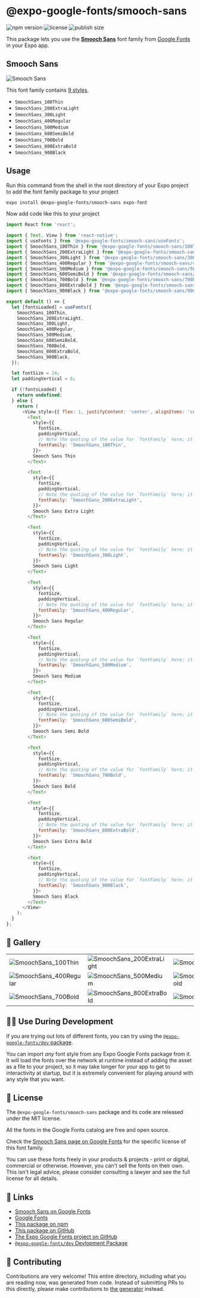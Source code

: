 # @expo-google-fonts/smooch-sans

![npm version](https://flat.badgen.net/npm/v/@expo-google-fonts/smooch-sans)
![license](https://flat.badgen.net/github/license/expo/google-fonts)
![publish size](https://flat.badgen.net/packagephobia/install/@expo-google-fonts/smooch-sans)

This package lets you use the [**Smooch Sans**](https://fonts.google.com/specimen/Smooch+Sans) font family from [Google Fonts](https://fonts.google.com/) in your Expo app.

## Smooch Sans

![Smooch Sans](./font-family.png)

This font family contains [9 styles](#-gallery).

- `SmoochSans_100Thin`
- `SmoochSans_200ExtraLight`
- `SmoochSans_300Light`
- `SmoochSans_400Regular`
- `SmoochSans_500Medium`
- `SmoochSans_600SemiBold`
- `SmoochSans_700Bold`
- `SmoochSans_800ExtraBold`
- `SmoochSans_900Black`

## Usage

Run this command from the shell in the root directory of your Expo project to add the font family package to your project
```sh
expo install @expo-google-fonts/smooch-sans expo-font
```

Now add code like this to your project
```js
import React from 'react';

import { Text, View } from 'react-native';
import { useFonts } from '@expo-google-fonts/smooch-sans/useFonts';
import { SmoochSans_100Thin } from '@expo-google-fonts/smooch-sans/100Thin';
import { SmoochSans_200ExtraLight } from '@expo-google-fonts/smooch-sans/200ExtraLight';
import { SmoochSans_300Light } from '@expo-google-fonts/smooch-sans/300Light';
import { SmoochSans_400Regular } from '@expo-google-fonts/smooch-sans/400Regular';
import { SmoochSans_500Medium } from '@expo-google-fonts/smooch-sans/500Medium';
import { SmoochSans_600SemiBold } from '@expo-google-fonts/smooch-sans/600SemiBold';
import { SmoochSans_700Bold } from '@expo-google-fonts/smooch-sans/700Bold';
import { SmoochSans_800ExtraBold } from '@expo-google-fonts/smooch-sans/800ExtraBold';
import { SmoochSans_900Black } from '@expo-google-fonts/smooch-sans/900Black';

export default () => {
  let [fontsLoaded] = useFonts({
    SmoochSans_100Thin,
    SmoochSans_200ExtraLight,
    SmoochSans_300Light,
    SmoochSans_400Regular,
    SmoochSans_500Medium,
    SmoochSans_600SemiBold,
    SmoochSans_700Bold,
    SmoochSans_800ExtraBold,
    SmoochSans_900Black,
  });

  let fontSize = 24;
  let paddingVertical = 6;

  if (!fontsLoaded) {
    return undefined;
  } else {
    return (
      <View style={{ flex: 1, justifyContent: 'center', alignItems: 'center' }}>
        <Text
          style={{
            fontSize,
            paddingVertical,
            // Note the quoting of the value for `fontFamily` here; it expects a string!
            fontFamily: 'SmoochSans_100Thin',
          }}>
          Smooch Sans Thin
        </Text>

        <Text
          style={{
            fontSize,
            paddingVertical,
            // Note the quoting of the value for `fontFamily` here; it expects a string!
            fontFamily: 'SmoochSans_200ExtraLight',
          }}>
          Smooch Sans Extra Light
        </Text>

        <Text
          style={{
            fontSize,
            paddingVertical,
            // Note the quoting of the value for `fontFamily` here; it expects a string!
            fontFamily: 'SmoochSans_300Light',
          }}>
          Smooch Sans Light
        </Text>

        <Text
          style={{
            fontSize,
            paddingVertical,
            // Note the quoting of the value for `fontFamily` here; it expects a string!
            fontFamily: 'SmoochSans_400Regular',
          }}>
          Smooch Sans Regular
        </Text>

        <Text
          style={{
            fontSize,
            paddingVertical,
            // Note the quoting of the value for `fontFamily` here; it expects a string!
            fontFamily: 'SmoochSans_500Medium',
          }}>
          Smooch Sans Medium
        </Text>

        <Text
          style={{
            fontSize,
            paddingVertical,
            // Note the quoting of the value for `fontFamily` here; it expects a string!
            fontFamily: 'SmoochSans_600SemiBold',
          }}>
          Smooch Sans Semi Bold
        </Text>

        <Text
          style={{
            fontSize,
            paddingVertical,
            // Note the quoting of the value for `fontFamily` here; it expects a string!
            fontFamily: 'SmoochSans_700Bold',
          }}>
          Smooch Sans Bold
        </Text>

        <Text
          style={{
            fontSize,
            paddingVertical,
            // Note the quoting of the value for `fontFamily` here; it expects a string!
            fontFamily: 'SmoochSans_800ExtraBold',
          }}>
          Smooch Sans Extra Bold
        </Text>

        <Text
          style={{
            fontSize,
            paddingVertical,
            // Note the quoting of the value for `fontFamily` here; it expects a string!
            fontFamily: 'SmoochSans_900Black',
          }}>
          Smooch Sans Black
        </Text>
      </View>
    );
  }
};

```

## 🔡 Gallery


||||
|-|-|-|
|![SmoochSans_100Thin](.//100Thin/SmoochSans_100Thin.ttf.png)|![SmoochSans_200ExtraLight](.//200ExtraLight/SmoochSans_200ExtraLight.ttf.png)|![SmoochSans_300Light](.//300Light/SmoochSans_300Light.ttf.png)||
|![SmoochSans_400Regular](.//400Regular/SmoochSans_400Regular.ttf.png)|![SmoochSans_500Medium](.//500Medium/SmoochSans_500Medium.ttf.png)|![SmoochSans_600SemiBold](.//600SemiBold/SmoochSans_600SemiBold.ttf.png)||
|![SmoochSans_700Bold](.//700Bold/SmoochSans_700Bold.ttf.png)|![SmoochSans_800ExtraBold](.//800ExtraBold/SmoochSans_800ExtraBold.ttf.png)|![SmoochSans_900Black](.//900Black/SmoochSans_900Black.ttf.png)||


## 👩‍💻 Use During Development

If you are trying out lots of different fonts, you can try using the [`@expo-google-fonts/dev` package](https://github.com/freeboub/google-fonts/tree/master/font-packages/dev#readme).

You can import *any* font style from any Expo Google Fonts package from it. It will load the fonts
over the network at runtime instead of adding the asset as a file to your project, so it may take longer
for your app to get to interactivity at startup, but it is extremely convenient
for playing around with any style that you want.

## 📖 License

The `@expo-google-fonts/smooch-sans` package and its code are released under the MIT license.

All the fonts in the Google Fonts catalog are free and open source.

Check the [Smooch Sans page on Google Fonts](https://fonts.google.com/specimen/Smooch+Sans) for the specific license of this font family.

You can use these fonts freely in your products & projects - print or digital, commercial or otherwise. However, you can't sell the fonts on their own. This isn't legal advice, please consider consulting a lawyer and see the full license for all details.

## 🔗 Links

- [Smooch Sans on Google Fonts](https://fonts.google.com/specimen/Smooch+Sans)
- [Google Fonts](https://fonts.google.com/)
- [This package on npm](https://www.npmjs.com/package/@expo-google-fonts/smooch-sans)
- [This package on GitHub](https://github.com/freeboub/google-fonts/tree/master/font-packages/smooch-sans)
- [The Expo Google Fonts project on GitHub](https://github.com/freeboub/google-fonts)
- [`@expo-google-fonts/dev` Devlopment Package](https://github.com/freeboub/google-fonts/tree/master/font-packages/dev)

## 🤝 Contributing

Contributions are very welcome! This entire directory, including what you are reading now, was generated from code. Instead of submitting PRs to this directly, please make contributions to [the generator](https://github.com/freeboub/google-fonts/tree/master/packages/generator) instead.
